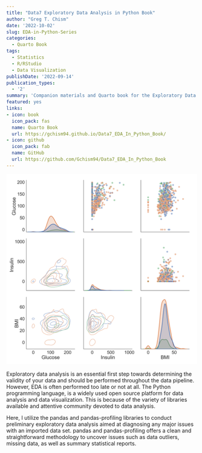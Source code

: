 ```yaml
---
title: "Data7 Exploratory Data Analysis in Python Book"
author: "Greg T. Chism"
date: '2022-10-02'
slug: EDA-in-Python-Series
categories:
  - Quarto Book
tags:
  - Statistics
  - R/RStudio
  - Data Visualization
publishDate: '2022-09-14'
publication_types:
  - '2'
summary: 'Companion materials and Quarto book for the Exploratory Data Analysis in Python Learning Materials I developed at the UArizona Data Science Institute.'
featured: yes
links:
- icon: book
  icon_pack: fas
  name: Quarto Book
  url: https://gchism94.github.io/Data7_EDA_In_Python_Book/
- icon: github
  icon_pack: fab
  name: GitHub
  url: https://github.com/Gchism94/Data7_EDA_In_Python_Book
---
```


![](EDA_Python_Plot.png)

Exploratory data analysis is an essential first step towards determining the validity of your data and should be performed throughout the data pipeline. However, EDA is often performed too late or not at all. The Python programming language, is a widely used open source platform for data analysis and data visualization. This is because of the variety of libraries available and attentive community devoted to data analysis.

Here, I utilize the pandas and pandas-profiling libraries to conduct preliminary exploratory data analysis aimed at diagnosing any major issues with an imported data set. pandas and pandas-profiling offers a clean and straightforward methodology to uncover issues such as data outliers, missing data, as well as summary statistical reports.
